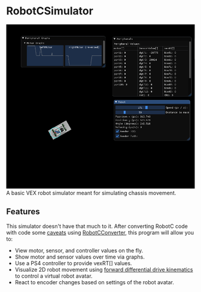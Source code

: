 # RobotCSimulator
![Image of the simulator](RobotCSimulator.gif)
A basic VEX robot simulator meant for simulating chassis movement.

## Features
This simulator doesn't have that much to it. After converting RobotC code with code some [caveats](https://github.com/Desperationis/RobotCConverter#caveats) using [RobotCConverter](https://github.com/Desperationis/RobotCConverter), this program will allow you to:
* View motor, sensor, and controller values on the fly.
* Show motor and sensor values over time via graphs.
* Use a PS4 controller to provide vexRT[] values.
* Visualize 2D robot movement using [forward differential drive kinematics](http://www.cs.columbia.edu/~allen/F15/NOTES/icckinematics.pdf) to control a virtual robot avatar.
* React to encoder changes based on settings of the robot avatar.
